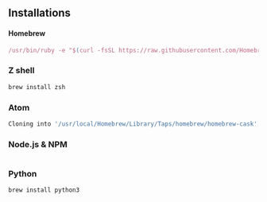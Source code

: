 
## Installations

#### Homebrew
```javascript
/usr/bin/ruby -e "$(curl -fsSL https://raw.githubusercontent.com/Homebrew/install/master/install)"
```

### Z shell
```javascript
brew install zsh

```

### Atom

```javascript
Cloning into '/usr/local/Homebrew/Library/Taps/homebrew/homebrew-cask'...
```

### Node.js & NPM
```javascript

```

### Python
```javascript
brew install python3
```


